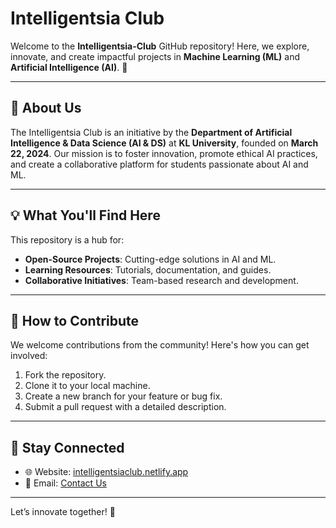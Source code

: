 # Intelligentsia Club

Welcome to the **Intelligentsia-Club** GitHub repository! Here, we explore, innovate, and create impactful projects in **Machine Learning (ML)** and **Artificial Intelligence (AI)**. 🚀

---

## 🌟 About Us
The Intelligentsia Club is an initiative by the **Department of Artificial Intelligence & Data Science (AI & DS)** at **KL University**, founded on **March 22, 2024**. Our mission is to foster innovation, promote ethical AI practices, and create a collaborative platform for students passionate about AI and ML.

---

## 💡 What You'll Find Here
This repository is a hub for:
- **Open-Source Projects**: Cutting-edge solutions in AI and ML.
- **Learning Resources**: Tutorials, documentation, and guides.
- **Collaborative Initiatives**: Team-based research and development.

---

## 🤝 How to Contribute
We welcome contributions from the community! Here's how you can get involved:
1. Fork the repository.
2. Clone it to your local machine.
3. Create a new branch for your feature or bug fix.
4. Submit a pull request with a detailed description.

---

## 📢 Stay Connected
- 🌐 Website: [intelligentsiaclub.netlify.app](https://intelligentsiaclub.netlify.app/)
- 📧 Email: [Contact Us](mailto:intelligentsiaclub@klu.ac.in)

---

Let’s innovate together! 🌟
